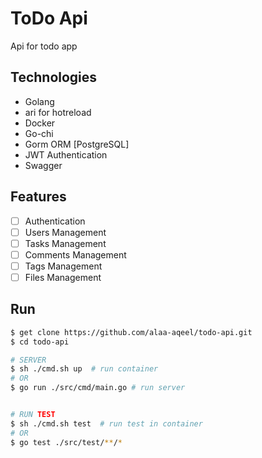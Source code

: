 # ToDo Api 
Api for todo app 

## Technologies
- Golang
- ari for hotreload 
- Docker
- Go-chi
- Gorm ORM [PostgreSQL]
- JWT Authentication
- Swagger

## Features
- [ ] Authentication
- [ ] Users Management
- [ ] Tasks Management
- [ ] Comments Management
- [ ] Tags Management
- [ ] Files Management

## Run 
```sh
$ get clone https://github.com/alaa-aqeel/todo-api.git
$ cd todo-api

# SERVER 
$ sh ./cmd.sh up  # run container 
# OR 
$ go run ./src/cmd/main.go # run server 


# RUN TEST
$ sh ./cmd.sh test  # run test in container
# OR 
$ go test ./src/test/**/*   
```

